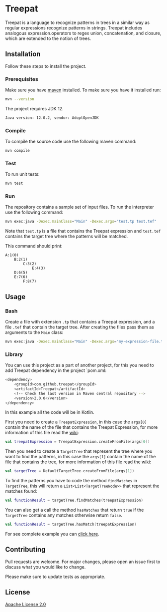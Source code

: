 # Treepat

Treepat is a language to recognize patterns in trees in a similar way as regular expressions recognize patterns in 
strings. Treepat includes analogous expression.operators to regex union, concatenation, and closure, which are extended to the 
notion of trees.

## Installation

Follow these steps to install the project.

### Prerequisites

Make sure you have [maven](https://maven.apache.org/) installed. To make sure you have it installed run:
```bash
mvn --version
```

The project requires JDK 12.
```bash
Java version: 12.0.2, vendor: AdoptOpenJDK
```

### Compile
To compile the source code use the following maven command:
```bash
mvn compile 
```

### Test
To run unit tests:
```bash
mvn test 
```

### Run
The repository contains a sample set of input files. To run the interpreter use the following command:
```bash
mvn exec:java -Dexec.mainClass="Main" -Dexec.args="test.tp test.tef" 
```
Note that `test.tp` is a file that contains the Treepat expression and `test.tef` contains the target tree where the patterns will be matched.

This command should print:
```
A:1(0)
    B:2(1)
        C:3(2)
            E:4(3)
    D:6(5)
    E:7(6)
        F:8(7)
```

## Usage

### Bash
Create a file with extension `.tp` that contains a Treepat expression, and a file `.tef` that contain the target tree.
After creating the files pass them as arguments to the `Main` class:
```bash
mvn exec:java -Dexec.mainClass="Main" -Dexec.args="my-expression-file.tp my-target-tree.tef" 
```

### Library
You can use this project as a part of another project, for this you need to add Treepat dependency in the project 
`pom.xml:
```bash
<dependency>
    <groupId>com.github.treepat</groupId>
    <artifactId>Treepat</artifactId>
    <!-- Check the last version in Maven central repository -->
    <version>2.0.0</version>
</dependency>
```
In this example all the code will be in Kotlin.

First you need to create a `TreepatExpression`, in this case the `args[0]` contain the name of the file that contains 
the Treepat Expression, for more information of this file read the [wiki](https://github.com/Treepat/Treepat/wiki/Treepat-Expression-File):

```kotlin
val treepatExpression = TreepatExpression.createFromFile(args[0])
```

Then you need to create a ``TargetTree`` that represent the tree where you want to find the patterns, 
in this case the `args[1]` contain the name of the file that contains 
the tree, for more information of this file read the [wiki](https://github.com/Treepat/Treepat/wiki/Target-Tree-File):

```kotlin
val targetTree = DefaultTargetTree.createFromFile(args[1])
```

To find the patterns you have to code the method `findMatches` in `TargetTree`, this will return a 
`List<List<TargetTreeNode>>` that represent the matches found:
```kotlin
val functionResult = targetTree.findMatches(treepatExpression)
```
You can also get a call the method ``hasMatches`` that return `true` if the `TargetTree` contains any matches otherwise 
return ``false``.
```kotlin
val functionResult = targetTree.hasMatch(treepatExpression)
```

For see complete example you can [click here](https://github.com/Treepat/Treepat-Samples).

## Contributing
Pull requests are welcome. For major changes, please open an issue first to discuss what you would like to change.

Please make sure to update tests as appropriate.

## License
[Apache License 2.0](https://github.com/Treepat/Treepat/blob/dev/LICENSE)
